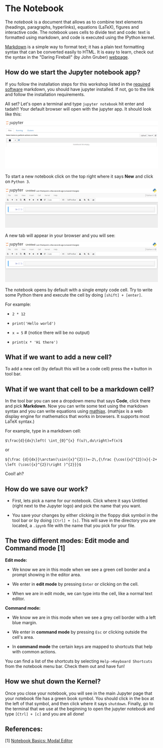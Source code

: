# The Notebook

The *notebook* is a document that allows as to combine text elements (headings,
paragraphs, hyperlinks), equations (LaTeX), figures and interactive code. The
notebook uses cells to divide text and code: text is formatted using markdown,
and code is executed using the IPython kernel.

[Markdown](https://daringfireball.net/projects/markdown/) is a simple way to
format text; it has a plain text formatting syntax that can be converted easily
to HTML. It is easy to learn, check out the syntax in the "Daring Fireball" 
(by John Gruber) [webpage](https://daringfireball.net/projects/markdown/syntax).


## How do we start the Jupyter notebook app?

If you follow the installation steps for this workshop listed in
the
[required software](https://github.com/barbagroup/essential_skills_RRC/blob/master/software_requirements.md) markdown,
you should have jupyter installed. If not, go to the link and follow the
installation requirements.

All set? Let's open a terminal and type `jupyter notebook` hit enter and tadah!!
Your default browser will open with the jupyter app. It should look like this:

![jupyter_main](./resources/jupyter-main.png)

To start a new notebook click on the top right where it says **New** and click 
on `Python 3`. 

![](./resources/new_notebook.png)

A new tab will appear in your browser and you will see:

![jupyter_new](resources/new_notebook.png)

The notebook opens by default with a single empty code cell. Try to write
some Python there and execute the cell by doing `[shift] + [enter]`.

For example:

* `2 * 12` 

* `print('Hello world')`

* `x = 5` # (notice there will be no output)

* `print(x * 'Hi there')`

## What if we want to add a new cell? 

To add a new cell (by default this will be a code cell) press the **`+`** button in
tool bar. 

## What if we want that cell to be a markdown cell? 

In the tool bar you can see a dropdown menu that says **Code**, click there and
pick **Markdown**. Now you can write some text using the markdown syntax and you
can write equations using [mathjax](https://www.mathjax.org/). (mathjax is a web
display engine for mathematics that works in browsers. It supports most LaTeX
syntax.)

For example, type in a markdown cell:

`$\frac{d}{dx}\left( \int_{0}^{x} f(u)\,du\right)=f(x)$`

or 

`${\frac {d}{dx}}\arctan(\sin({x}^{2}))=-2\,{\frac {\cos({x}^{2})x}{-2+
\left (\cos({x}^{2})\right )^{2}}}$`

Cool! ah? 

## How do we save our work? 

* First, lets pick a name for our notebook. Click where it says Untitled (right
next to the Jupyter logo) and pick the name that you want.

* You save your changes by either clicking in the floppy disk symbol in the tool
bar or by doing  `[Ctrl] + [s]`. This will save in the directory you are located,
a `.ipynb` file with the name that you pick for your file. 


## The two different modes: Edit mode and Command mode [1]

**Edit mode:**

* We know we are in this mode when we see a green cell border and a prompt 
showing in the editor area.

* We enter in **edit mode** by pressing `Enter` or clicking on the cell.

* When we are in edit mode, we can type into the cell, like a normal text editor.


**Command mode:**

* We know we are in this mode when we see a grey cell border with a left blue
margin.

* We enter in **command mode** by pressing `Esc` or clicking outside the cell's
area.

* In **command mode** the certain keys are mapped to shortcuts that help with
  common actions.



You can find a list of the shortcuts by selecting `Help->Keyboard Shortcuts`
from the notebook menu bar. Check them out and have fun!


## How we shut down the Kernel?

Once you close your notebook, you will see in the main Jupyter page that your 
notebook file has a green book symbol. You should click in the box at the left 
of that symbol, and then click where it says `shutdown`. Finally, go to the
terminal that we use at the beginning to open the jupyter notebook and type
`[Ctrl] + [c]` and you are all done!


## References:

[1] [Notebook Basics: Modal Editor](http://jupyter-notebook.readthedocs.io/en/latest/examples/Notebook/Notebook%20Basics.html)




